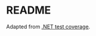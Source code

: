 # README

Adapted from [.NET test coverage](https://docs.sonarsource.com/sonarqube/latest/analyzing-source-code/test-coverage/dotnet-test-coverage/#dotcover).
